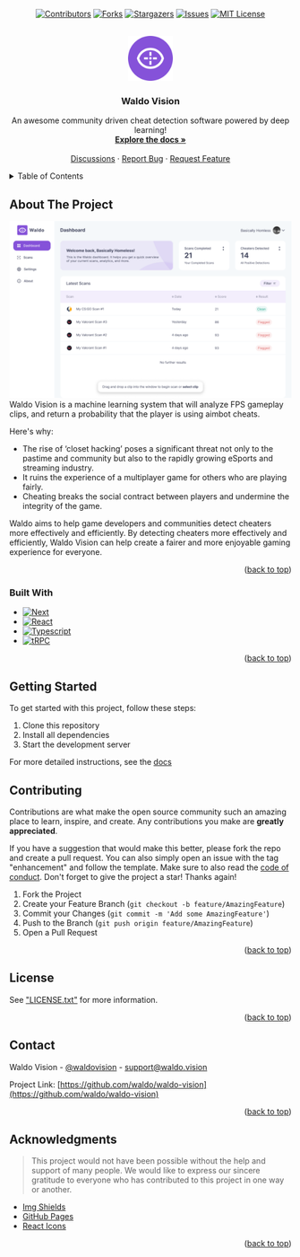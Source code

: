 <!-- Top link: reference at <a href='#top'> -->

<a name="top"></a>

<!-- PROJECT SHIELDS -->
<div align="center">

[![Contributors][contributors-shield]][contributors-url]
[![Forks][forks-shield]][forks-url]
[![Stargazers][stars-shield]][stars-url]
[![Issues][issues-shield]][issues-url]
[![MIT License][license-shield]][license-url]

</div>
<!-- PROJECT LOGO -->
<br />
<div align="center">
  <a href="https://github.com/waldo-vision/waldo">
    <img src="images/waldo.png" alt="Logo" width="80" height="80">
  </a>

  <h3 align="center">Waldo Vision</h3>

  <p align="center">
    An awesome community driven cheat detection software powered by deep learning!
    <br />
    <a href="https://docs.waldo.vision"><strong>Explore the docs »</strong></a>
    <br />
    <br />
    <a href="https://github.com/waldo-vision/waldo/discussions">Discussions</a>
    ·
    <a href="https://github.com/waldo-vision/waldo/issues">Report Bug</a>
    ·
    <a href="https://github.com/waldo-vision/waldo/issues">Request Feature</a>
  </p>
</div>

<!-- TABLE OF CONTENTS -->
<details>
  <summary>Table of Contents</summary>
  <ol>
    <li>
      <a href="#about-the-project">About The Project</a>
      <ul>
        <li><a href="#built-with">Built With</a></li>
      </ul>
    </li>
    <li><a href="#getting-started">Getting Started</a></li>
    <li><a href="#contributing">Contributing</a></li>
    <li><a href="#license">License</a></li>
    <li><a href="#contact">Contact</a></li>
    <li><a href="#acknowledgments">Acknowledgments</a></li>
  </ol>
</details>

<!-- ABOUT THE PROJECT -->

## About The Project

<div align="center">
  <a href="https://github.com/waldo-vision/waldo">
    <img src="images/screenshot.png" alt="Screenshot">
  </a>
</div>
Waldo Vision is a machine learning system that will analyze FPS gameplay clips, and return a probability that the player is using aimbot cheats.

Here's why:

- The rise of ‘closet hacking’ poses a significant threat not only to the pastime and community but also to the rapidly growing eSports and streaming industry.
- It ruins the experience of a multiplayer game for others who are playing fairly.
- Cheating breaks the social contract between players and undermine the integrity of the game.

Waldo aims to help game developers and communities detect cheaters more effectively and efficiently. By detecting cheaters more effectively and efficiently, Waldo Vision can help create a fairer and more enjoyable gaming experience for everyone.

<p align="right">(<a href="#top">back to top</a>)</p>

<!-- Built with -->

### Built With

- [![Next][next.js]][next-url]
- [![React][react.js]][react-url]
- [![Typescript][typescript]][typescript-url]
- [![tRPC][trpc]][trpc-url]

<p align="right">(<a href="#readme-top">back to top</a>)</p>

<!-- GETTING STARTED -->

## Getting Started

To get started with this project, follow these steps:

1. Clone this repository
2. Install all dependencies
3. Start the development server

For more detailed instructions, see the [docs]

<!-- CONTRIBUTING -->

## Contributing

Contributions are what make the open source community such an amazing place to learn, inspire, and create. Any contributions you make are **greatly appreciated**.

If you have a suggestion that would make this better, please fork the repo and create a pull request. You can also simply open an issue with the tag "enhancement" and follow the template. Make sure to also read the [code of conduct][coc].
Don't forget to give the project a star! Thanks again!

1. Fork the Project
2. Create your Feature Branch (`git checkout -b feature/AmazingFeature`)
3. Commit your Changes (`git commit -m 'Add some AmazingFeature'`)
4. Push to the Branch (`git push origin feature/AmazingFeature`)
5. Open a Pull Request

<p align="right">(<a href="#readme-top">back to top</a>)</p>

<!-- LICENSE -->

## License

See ["LICENSE.txt"][license-url] for more information.

<p align="right">(<a href="#readme-top">back to top</a>)</p>

<!-- CONTACT -->

## Contact

Waldo Vision - [@waldovision](https://twitter.com/waldovision) - support@waldo.vision

Project Link: [https://github.com/waldo/waldo-vision](https://github.com/waldo/waldo-vision)

<p align="right">(<a href="#readme-top">back to top</a>)</p>

<!-- ACKNOWLEDGMENTS -->

## Acknowledgments

> This project would not have been possible without the help and support of many people. We would like to express our sincere gratitude to everyone who has contributed to this project in one way or another.

- [Img Shields](https://shields.io)
- [GitHub Pages](https://pages.github.com)
- [React Icons](https://react-icons.github.io/react-icons/search)

<p align="right">(<a href="#readme-top">back to top</a>)</p>

<!-- ======================= MARKDOWN LINKS & IMAGES ======================= -->
<!-- General -->

[repo]: https://github.com/waldo-vision/waldo
[docs]: https://docs.waldo.vision
[coc]: https://docs.waldo.vision/legal/code-of-conduct/

<!-- Shields -->

[contributors-shield]: https://img.shields.io/github/contributors/waldo-vision/waldo.svg?style=for-the-badge
[contributors-url]: https://github.com/waldo-vision/waldo/graphs/contributors
[forks-shield]: https://img.shields.io/github/forks/waldo-vision/waldo.svg?style=for-the-badge
[forks-url]: https://github.com/waldo-vision/waldo/network/members
[stars-shield]: https://img.shields.io/github/stars/waldo-vision/waldo.svg?style=for-the-badge
[stars-url]: https://github.com/waldo-vision/waldo/stargazers
[issues-shield]: https://img.shields.io/github/issues/waldo-vision/waldo.svg?style=for-the-badge
[issues-url]: https://github.com/waldo-vision/waldo/issues
[license-shield]: https://img.shields.io/github/license/waldo-vision/waldo.svg?style=for-the-badge
[license-url]: https://github.com/waldo-vision/waldo/blob/master/LICENSE.md

<!-- Built with -->

[next.js]: https://img.shields.io/badge/next.js-000000?style=for-the-badge&logo=nextdotjs&logoColor=white
[next-url]: https://nextjs.org/
[react.js]: https://img.shields.io/badge/React-20232A?style=for-the-badge&logo=react&logoColor=61DAFB
[react-url]: https://reactjs.org/
[typescript]: https://img.shields.io/badge/Typescript-20232A?style=for-the-badge&logo=typescript&logoColor=61DAFB
[typescript-url]: https://github.com/microsoft/TypeScript
[trpc]: https://img.shields.io/badge/Trpc-20232A?style=for-the-badge&logo=trpc&logoColor=61DAFB
[trpc-url]: https://trpc.io

<!-- ======================= END OF MARKDOWN LINKS & IMAGES ======================= -->
